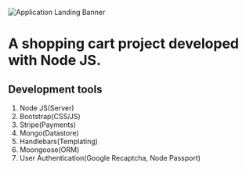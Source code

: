 ![Application Landing Banner](https://github.com/nirajKpanda/node-shopkart/blob/master/public/images/app-landing-page.PNG)

# A shopping cart project developed with Node JS.

## Development tools

1. Node JS(Server)
2. Bootstrap(CSS/JS)
3. Stripe(Payments)
4. Mongo(Datastore)
5. Handlebars(Templating)
6. Moongoose(ORM)
7. User Authentication(Google Recaptcha, Node Passport)
